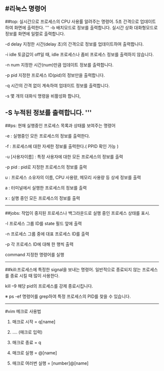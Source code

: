 #리눅스 명령어
---
##top: 실시간으로 프로세스의 CPU 사용률 알려주는 명령어. 5초 간격으로 업데이트하여 화면에 출력한다. 
'''
-b	배치모드로 정보를 출력합니다. 실시간 상화 대화형모드로 정보를 화면에 일렬로 출력합니다.

-d delay	지정한 시간(delay 초)의 간격으로 정보를 업데이트하여 출력합니다.

-i idle	토글값이 off일 때, idle 프로세스나 좀비 프로세스 정보를 출력하지 않습니다.

-n num	지정한 시간(num)만큼 업데이트 정보를 출력합니다.

-p pid	지정한 프로세스 ID(pid)의 정보만을 출력합니다.

-q	시간의 간격 없이 계속하여 업데이트 정보를 출력합니다.

-s	몇 개의 대화식 명령을 비활성화 합니다,

-S	누적된 정보를 출력합니다.
'''
---

##ps: 현재 실행중인 프로세스 목록과 상태를 보여주는 명령어
 
-e : 실행중인 모든 프로세스의 정보를 출력한다.

-f : 프로세스에 대한 자세한 정보룰 출력한다.( PPID 확인 가능 )

-u [사용자이름] : 특정 사용자에 대한 모든 프로세스의 정보를 출력

-p pid : pid로 지정한 프로세스의 정보를 출력

u : 프로세스 소유자의 이름, CPU 사용량, 메모리 사용량 등 상세 정보를 출력

a : 터미널에서 실행한 프로세스의 정보를 출력

x : 실행 중인 모든 프로세스의 정보를 출력
            
---

 ##jobs: 작업이 중지된 프로세스나 백그라운드로 실행 중인 프로세스 상태를 표시.

 -l   프로세스 그룹 ID를 state 필드 앞에 출력

 -n  프로세스 그룹 중에 대표 프로세스 ID를 출력

 -p  각 프로세스 ID에 대해 한 행씩 출력

 command  지정한 명령어를 실행
            
---

 ##kill:프로세스에 특정한 signal을 보내는 명령어. 일반적으로 종료되지 않는 프로세스를 종료 시킬 때 많이 사용한다.

  kill –9 <pid>    해당 pid의 프로세스를 강제 종료시킵니다.

 ※ ps -ef 명령어를 grep하여 특정 프로세스의 PID를 찾을 수 있습니다.
 
---

 #vim 메크로 사용법

1. 매크로 시작 = q[name] 

2. .... (매크로 입력)

3. 매크로 종료 = q

4. 매크로 실행 = @[name]

5. 매크로 여러번 실행 = [number]@[name]

